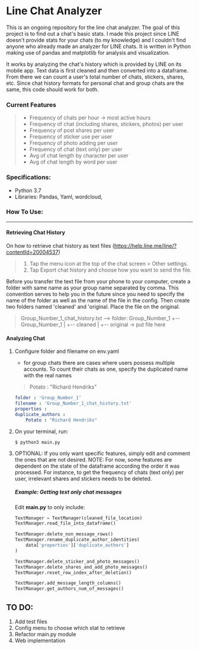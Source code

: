 # Line Chat Analyzer

This is an ongoing repository for the line chat analyzer. The goal of this project
is to find out a chat's basic stats. I made this project since LINE doesn't 
provide stats for your chats (to my knowledge) and I couldn't find anyone who 
already made an analyzer for LINE chats. It is written in Python making use of 
pandas and matplotlib for analysis and visualization. 

It works by analyzing the chat's history which is provided by LINE on its 
mobile app. Text data is first cleaned and then converted into a dataframe. From
there we can count a user's total number of chats, stickers, shares, etc. Since
chat history formats for personal chat and group chats are the same, this code
should work for both.

### Current Features
> - Frequency of chats per hour -> most active hours
> - Frequency of chat (including shares, stickers, photos) per user 
> - Frequency of post shares per user 
> - Frequency of sticker use per user
> - Frequency of photo adding per user
> - Frequency of chat (text only) per user
> - Avg of chat length by character per user 
> - Avg of chat length by word per user

### Specifications:
* Python 3.7
* Libraries: Pandas, Yaml, wordcloud,


### How To Use:

---

#### Retrieving Chat History
On how to retrieve chat history as text files
(https://help.line.me/line/?contentId=20004537)
> 1. Tap the menu icon at the top of the chat screen > Other settings.
> 2. Tap Export chat history and choose how you want to send the file.

Before you transfer the text file from your phone to your computer, create a
folder with same name as your group name separated by comma. This convention
serves to help you in the future since you need to specify the name of the
folder as well as the name of the file in the config. Then create two folders
named 'cleaned' and 'original. Place the file on the original.
> Group_Number_1_chat_history.txt --> folder: Group_Number_1
> +-- Group_Number_1
> |   +-- cleaned
> |   +-- original -> put file here

#### Analyzing Chat
1. Configure folder and filename on env.yaml
    - for group chats there are cases where users possess multiple accounts. To
    count their chats as one, specify the duplicated name with the real names
    > Potato : "Richard Hendriks"   
    ```yaml
    folder : 'Group_Number_1'
    filename : 'Group_Number_1_chat_history.txt'
    properties :
    duplicate_authors :
        Potato : "Richard Hendriks"
    ```
  
2. On your terminal, run:
    ```
    $ python3 main.py
    ```
  
3. OPTIONAL: If you only want specific features, simply edit and comment the ones
that are not desired.  NOTE: For now, some features are dependent on the state of
the dataframe according the order it was processed. For instance, to get the
frequency of chats (text only) per user, irrelevant shares and stickers needs
to be deleted. 

    ##### Example: Getting text only chat messages
    Edit **main.py** to only include:

    ```python
    TextManager = TextManager(cleaned_file_location)
    TextManager.read_file_into_dataframe()

    TextManager.delete_non_message_rows()
    TextManager.rename_duplicate_author_identities(
        data['properties']['duplicate_authors']
    )

    TextManager.delete_sticker_and_photo_messages()
    TextManager.delete_shares_and_add_photo_messages()
    TextManager.reset_row_index_after_deletion()

    TextManager.add_message_length_columns()
    TextManager.get_authors_num_of_messages()
    ```
  

## TO DO:
1. Add test files
2. Config menu to choose which stat to retrieve
3. Refactor main.py module
3. Web implementation